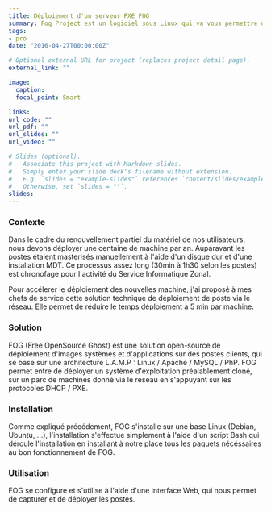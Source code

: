 ```yaml
---
title: Déploiement d'un serveur PXE FOG
summary: Fog Project est un logiciel sous Linux qui va vous permettre d’effectuer vos déploiements pour machines Windows, Linux, et Mac.
tags:
- pro
date: "2016-04-27T00:00:00Z"

# Optional external URL for project (replaces project detail page).
external_link: ""

image:
  caption: 
  focal_point: Smart

links:
url_code: ""
url_pdf: ""
url_slides: ""
url_video: ""

# Slides (optional).
#   Associate this project with Markdown slides.
#   Simply enter your slide deck's filename without extension.
#   E.g. `slides = "example-slides"` references `content/slides/example-slides.md`.
#   Otherwise, set `slides = ""`.
slides:
---
```


<h3>Contexte</h3>

Dans le cadre du renouvellement partiel du matériel de nos utilisateurs, nous devons déployer une centaine de machine par an.
Auparavant les postes étaient masterisés manuellement à l'aide d'un disque dur et d'une installation MDT. Ce processus assez long (30min à 1h30 selon les postes) est chronofage pour l'activité du Service Informatique Zonal.

Pour accélerer le déploiement des nouvelles machine, j'ai proposé à mes chefs de service cette solution technique de déploiement de poste via le réseau. Elle permet de réduire le temps déploiement à 5 min par machine.

<h3>Solution</h3>

FOG (Free OpenSource Ghost) est une solution open-source de déploiement
d'images systèmes et d'applications sur des postes clients, qui se base sur
une architecture L.A.M.P : Linux / Apache / MySQL / PhP.
FOG permet entre de déployer un système d'exploitation préalablement
cloné, sur un parc de machines donné via le réseau en s'appuyant sur les
protocoles DHCP / PXE.

<h3>Installation</h3>

Comme expliqué précédement, FOG s'installe sur une base Linux (Debian, Ubuntu, ...), l'installation s'effectue simplement à l'aide d'un script Bash qui déroule l'installation en installant à notre place tous les paquets nécéssaires au bon fonctionnement de FOG.

<h3>Utilisation</h3>

FOG se configure et s'utilise à l'aide d'une interface Web, qui nous permet de capturer et de déployer les postes.
